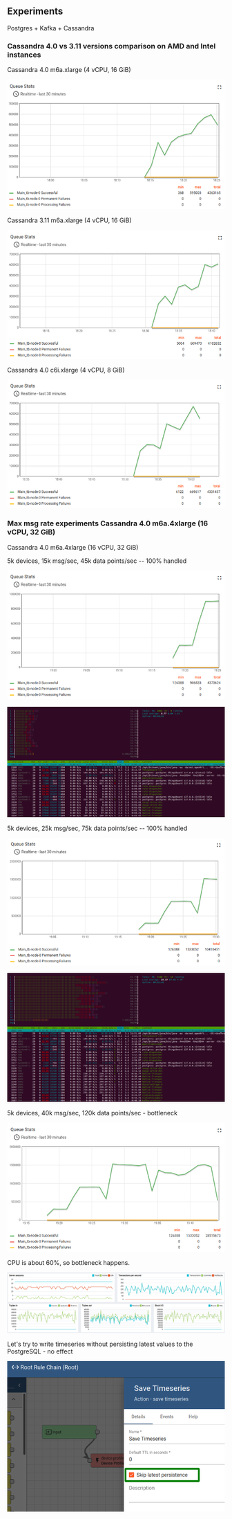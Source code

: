 ## Experiments

Postgres + Kafka + Cassandra

### Cassandra 4.0 vs 3.11 versions comparison on AMD and Intel instances

Cassandra 4.0 m6a.xlarge (4 vCPU, 16 GiB)

![](../../../../images/reference/performance-aws-instances/method/experiments/img_0.png)

Cassandra 3.11 m6a.xlarge (4 vCPU, 16 GiB)

![](../../../../images/reference/performance-aws-instances/method/experiments/img_1.png)

Cassandra 4.0 c6i.xlarge (4 vCPU, 8 GiB)

![](../../../../images/reference/performance-aws-instances/method/experiments/img_2.png)

### Max msg rate experiments Cassandra 4.0 m6a.4xlarge (16 vCPU, 32 GiB)

Cassandra 4.0 m6a.4xlarge (16 vCPU, 32 GiB)

5k devices, 15k msg/sec, 45k data points/sec -- 100% handled

![](../../../../images/reference/performance-aws-instances/method/experiments/img_4.png)

![](../../../../images/reference/performance-aws-instances/method/experiments/img_3.png)

5k devices, 25k msg/sec, 75k data points/sec -- 100% handled

![](../../../../images/reference/performance-aws-instances/method/experiments/img_5.png)

![](../../../../images/reference/performance-aws-instances/method/experiments/img_6.png)

5k devices, 40k msg/sec, 120k data points/sec - bottleneck

![](../../../../images/reference/performance-aws-instances/method/experiments/img_8.png)

CPU is about 60%, so bottleneck happens.

![](../../../../images/reference/performance-aws-instances/method/experiments/img_7.png)

Let's try to write timeseries without persisting latest values to the PostgreSQL - no effect

![](../../../../images/reference/performance-aws-instances/method/experiments/img_9.png)
